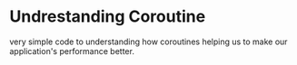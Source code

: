 # Undrestanding Coroutine
very simple code to understanding how coroutines helping us to make our application's performance better.
